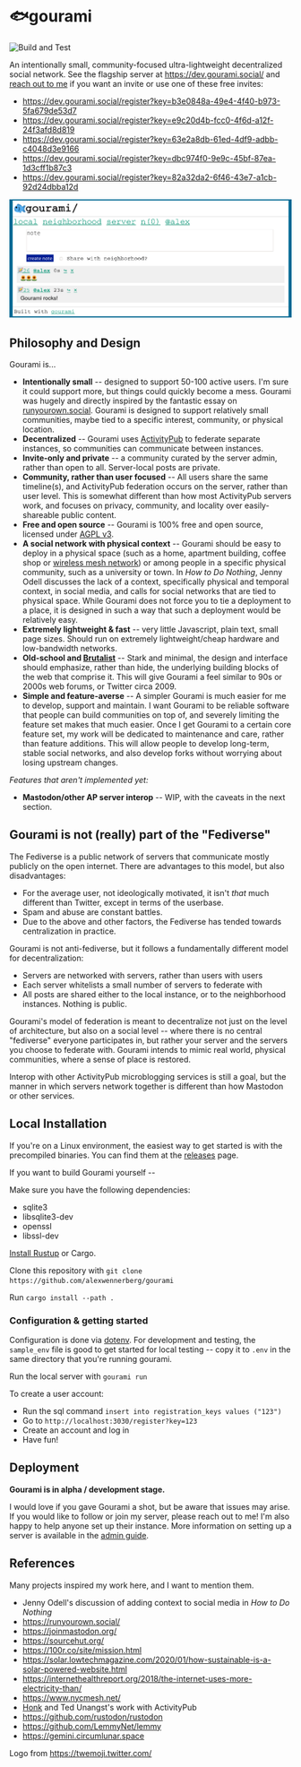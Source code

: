 # 🐟gourami

![Build and Test](https://github.com/alexwennerberg/gourami/workflows/Build%20and%20Test/badge.svg)

An intentionally small, community-focused ultra-lightweight decentralized social network. See the flagship server at https://dev.gourami.social/ and [reach out to me](mailto:alex@alexwennerberg.com) if you want an invite or use one of these free invites:

* https://dev.gourami.social/register?key=b3e0848a-49e4-4f40-b973-5fa679de53d7
* https://dev.gourami.social/register?key=e9c20d4b-fcc0-4f6d-a12f-24f3afd8d819
* https://dev.gourami.social/register?key=63e2a8db-61ed-4df9-adbb-c4048d3e9166
* https://dev.gourami.social/register?key=dbc974f0-9e9c-45bf-87ea-1d3cff1b87c3
* https://dev.gourami.social/register?key=82a32da2-6f46-43e7-a1cb-92d24dbba12d


![image](docs/demo.png)

## Philosophy and Design

Gourami is...
* **Intentionally small** -- designed to support 50-100 active users. I'm sure it could support more, but things could quickly become a mess. Gourami was hugely and directly inspired by the fantastic essay on [runyourown.social](https://runyourown.social). Gourami is designed to support relatively small communities, maybe tied to a specific interest, community, or physical location.
* **Decentralized** -- Gourami uses [ActivityPub](https://activitypub.rocks/) to federate separate instances, so communities can communicate between instances.
* **Invite-only and private** -- a community curated by the server admin, rather than open to all. Server-local posts are private. 
* **Community, rather than user focused** -- All users share the same timeline(s), and ActivityPub federation occurs on the server, rather than user level. This is somewhat different than how most ActivityPub servers work, and focuses on privacy, community, and locality over easily-shareable public content. 
* **Free and open source** -- Gourami is 100% free and open source, licensed under [AGPL v3](LICENSE).
* **A social network with physical context** -- Gourami should be easy to deploy in a physical space (such as a home, apartment building, coffee shop or [wireless mesh network](https://www.nycmesh.net/)) or among people in a specific physical community, such as a university or town. In *How to Do Nothing*, Jenny Odell discusses the lack of a context, specifically physical and temporal context, in social media, and calls for social networks that are tied to physical space. While Gourami does not force you to tie a deployment to a place, it is designed in such a way that such a deployment would be relatively easy.
* **Extremely lightweight & fast** -- very little Javascript, plain text, small page sizes. Should run on extremely lightweight/cheap hardware and low-bandwidth networks. 
* **Old-school and [Brutalist](https://brutalist-web.design/)** -- Stark and minimal, the design and interface should emphasize, rather than hide, the underlying building blocks of the web that comprise it. This will give Gourami a feel similar to 90s or 2000s web forums, or Twitter circa 2009. 
* **Simple and feature-averse** -- A simpler Gourami is much easier for me to develop, support and maintain. I want Gourami to be reliable software that people can build communities on top of, and severely limiting the feature set makes that much easier. Once I get Gourami to a certain core feature set, my work will be dedicated to maintenance and care, rather than feature additions. This will allow people to develop long-term, stable social networks, and also develop forks without worrying about losing upstream changes.

*Features that aren't implemented yet:*

* **Mastodon/other AP server interop** -- WIP, with the caveats in the next section.

## Gourami is not (really) part of the "Fediverse"

The Fediverse is a public network of servers that communicate mostly publicly on the open internet. There are advantages to this model, but also disadvantages:

* For the average user, not ideologically motivated, it isn't *that* much different than Twitter, except in terms of the userbase.
* Spam and abuse are constant battles.
* Due to the above and other factors, the Fediverse has tended towards centralization in practice.

Gourami is not anti-fediverse, but it follows a fundamentally different model for decentralization:

* Servers are networked with servers, rather than users with users
* Each server whitelists a small number of servers to federate with
* All posts are shared either to the local instance, or to the neighborhood instances. Nothing is public.

Gourami's model of federation is meant to decentralize not just on the level of architecture, but also on a social level -- where there is no central "fediverse" everyone participates in, but rather your server and the servers you choose to federate with. Gourami intends to mimic real world, physical communities, where a sense of place is restored. 

Interop with other ActivityPub microblogging services is still a goal, but the manner in which servers network together is different than how Mastodon or other services.

## Local Installation

If you're on a Linux environment, the easiest way to get started is with the precompiled binaries. You can find them at the [releases](https://github.com/alexwennerberg/gourami/releases) page. 

If you want to build Gourami yourself --

Make sure you have the following dependencies:

* sqlite3
* libsqlite3-dev
* openssl
* libssl-dev

[Install Rustup](https://doc.rust-lang.org/cargo/getting-started/installation.html) or Cargo.

Clone this repository with `git clone https://github.com/alexwennerberg/gourami` 

Run `cargo install --path .`

### Configuration & getting started

Configuration is done via [dotenv](https://github.com/dotenv-rs/dotenv). For development and testing, the `sample_env` file is good to get started for local testing -- copy it to `.env` in the same directory that you're running gourami.

Run the local server with `gourami run`

To create a user account:

* Run the sql command `insert into registration_keys values ("123")`
* Go to `http://localhost:3030/register?key=123`
* Create an account and log in
* Have fun!

## Deployment

**Gourami is in alpha / development stage.**

I would love if you gave Gourami a shot, but be aware that issues may arise. If you would like to follow or join my server, please reach out to me! I'm also happy to help anyone set up their instance. More information on setting up a server is available in the [admin guide](docs/ADMIN_GUIDE.md).

## References

Many projects inspired my work here, and I want to mention them.

* Jenny Odell's discussion of adding context to social media in *How to Do Nothing*
* https://runyourown.social/
* https://joinmastodon.org/
* https://sourcehut.org/    
* https://100r.co/site/mission.html
* https://solar.lowtechmagazine.com/2020/01/how-sustainable-is-a-solar-powered-website.html
* https://internethealthreport.org/2018/the-internet-uses-more-electricity-than/
* https://www.nycmesh.net/
* [Honk](https://flak.tedunangst.com/post/ActivityPub-as-it-has-been-understood) and Ted Unangst's work with ActivityPub
* https://github.com/rustodon/rustodon
* https://github.com/LemmyNet/lemmy
* https://gemini.circumlunar.space

Logo from https://twemoji.twitter.com/
